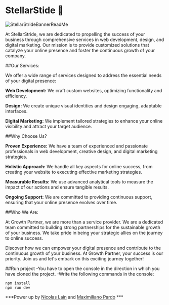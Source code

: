 # StellarStide 🚀

![StellarStrideBannerReadMe](https://github.com/Nicolain12/stellarStride/assets/102555342/18fbf13b-d607-40b0-8b7b-bed3bd7a05da)

At StellarStride, we are dedicated to propelling the success of your business through comprehensive services in web development, design, and digital marketing. Our mission is to provide customized solutions that catalyze your online presence and foster the continuous growth of your company.

##Our Services:

We offer a wide range of services designed to address the essential needs of your digital presence:

**Web Development:** We craft custom websites, optimizing functionality and efficiency.

**Design:** We create unique visual identities and design engaging, adaptable interfaces.

**Digital Marketing:** We implement tailored strategies to enhance your online visibility and attract your target audience.

##Why Choose Us?

**Proven Experience:** We have a team of experienced and passionate professionals in web development, creative design, and digital marketing strategies.

**Holistic Approach:** We handle all key aspects for online success, from creating your website to executing effective marketing strategies.

**Measurable Results:** We use advanced analytical tools to measure the impact of our actions and ensure tangible results.

**Ongoing Support:** We are committed to providing continuous support, ensuring that your online presence evolves over time.

##Who We Are:

At Growth Partner, we are more than a service provider. We are a dedicated team committed to building strong partnerships for the sustainable growth of your business. We take pride in being your strategic allies on the journey to online success.

Discover how we can empower your digital presence and contribute to the continuous growth of your business. At Growth Partner, your success is our priority. Join us and let's embark on this exciting journey together!

##Run project
-You have to open the console in the direction in which you have cloned the project.
-Write the following commands in the console:

```
npm install
npm run dev
```

***Power up by [Nicolas Lain](https://github.com/Nicolain12) and [Maximiliano Pardo](https://github.com/Maxipar03) ***
